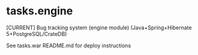 # tasks.engine
[CURRENT] Bug tracking system (engine module)  (Java+Spring+Hibernate 5+PostgreSQL/CrateDB)

See tasks.war README.md for deploy instructions
